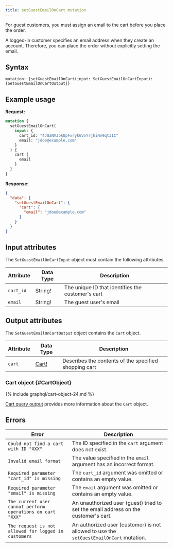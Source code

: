 ```yaml
---
title: setGuestEmailOnCart mutation
---
```


For guest customers, you must assign an email to the cart before you place the order.

A logged-in customer specifies an email address when they create an account. Therefore, you can place the order without explicitly setting the email.

## Syntax

`mutation: {setGuestEmailOnCart(input: SetGuestEmailOnCartInput): {SetGuestEmailOnCartOutput}}`

## Example usage

**Request:**

```graphql
mutation {
  setGuestEmailOnCart(
    input: {
      cart_id: "4JQaNVJokOpFxrykGVvYrjhiNv9qt31C"
      email: "jdoe@example.com"
    }
  ) {
    cart {
      email
    }
  }
}
```

**Response:**

```json
{
  "data": {
    "setGuestEmailOnCart": {
      "cart": {
        "email": "jdoe@example.com"
      }
    }
  }
}
```

## Input attributes

The `SetGuestEmailOnCartInput` object must contain the following attributes.

Attribute |  Data Type | Description
--- | --- | ---
`cart_id` | String! | The unique ID that identifies the customer's cart
`email` | String! | The guest user's email

## Output attributes

The `SetGuestEmailOnCartOutput` object contains the `Cart` object.

Attribute |  Data Type | Description
--- | --- | ---
`cart` |[Cart!](#CartObject) | Describes the contents of the specified shopping cart

### Cart object {#CartObject}

{% include graphql/cart-object-24.md %}

[Cart query output]({{page.baseurl}}/graphql/queries/cart.html#cart-output) provides more information about the `Cart` object.

## Errors

Error | Description
--- | ---
`Could not find a cart with ID "XXX"` | The ID specified in the `cart` argument does not exist.
`Invalid email format` | The value specified in the `email` argument has an incorrect format.
`Required parameter "cart_id" is missing` | The `cart_id` argument was omitted or contains an empty value.
`Required parameter "email" is missing` | The `email` argument was omitted or contains an empty value.
`The current user cannot perform operations on cart "XXX"` | An unauthorized user (guest) tried to set the email address on the customer's cart.
`The request is not allowed for logged in customers` | An authorized user (customer) is not allowed to use the `setGuestEmailOnCart` mutation.
